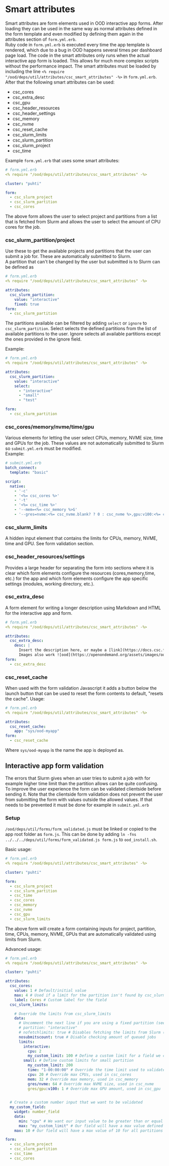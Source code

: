 # Smart attributes

Smart attributes are form elements used in OOD interactive app forms. After loading they can be used in the same way as normal attributes defined in the form template and even modified by defining them again in the attributes section of `form.yml.erb`.  
Ruby code in `form.yml.erb` is executed every time the app template is rendered, which due to a bug in OOD happens several times per dashboard page load. The code in the smart attributes only runs when the actual interactive app form is loaded. This allows for much more complex scripts without the performance impact. The smart attributes must be loaded by including the line `<% require "/ood/deps/util/attributes/csc_smart_attributes" -%>` in `form.yml.erb`. After that the following smart attributes can be used:
- csc_cores
- csc_extra_desc
- csc_gpu
- csc_header_resources
- csc_header_settings
- csc_memory
- csc_nvme
- csc_reset_cache
- csc_slurm_limits
- csc_slurm_partition
- csc_slurm_project
- csc_time

Example `form.yml.erb` that uses some smart attributes:
```yml
# form.yml.erb
<% require "/ood/deps/util/attributes/csc_smart_attributes" -%>

cluster: "puhti"

form:
  - csc_slurm_project
  - csc_slurm_partition
  - csc_cores
```
The above form allows the user to select project and partitions from a list that is fetched from Slurm and allows the user to select the amount of CPU cores for the job.

### csc_slurm_partition/project
Use these to get the available projects and partitions that the user can submit a job for. These are automatically submitted to Slurm.  
A partition that can't be changed by the user but submitted is to Slurm can be defined as
```yml
# form.yml.erb
<% require "/ood/deps/util/attributes/csc_smart_attributes" -%>

attributes:
  csc_slurm_partition:
    value: "interactive"
    fixed: true
form:
  - csc_slurm_partition
```

The partitions available can be filtered by adding `select` or `ignore` to `csc_slurm_partition`.
Select selects the defined partitions from the list of available partitions to the user.
Ignore selects all available partitions except the ones provided in the ignore field.

Example:
```yml
# form.yml.erb
<% require "/ood/deps/util/attributes/csc_smart_attributes" -%>

attributes:
  csc_slurm_partition:
    value: "interactive"
    select:
      - "interactive"
      - "small"
      - "test"

form:
  - csc_slurm_partition
```

### csc_cores/memory/nvme/time/gpu
Various elements for letting the user select CPUs, memory, NVME size, time and GPUs for the job. These values are not automatically submitted to Slurm so `submit.yml.erb` must be modified.  
Example:
```yml
# submit.yml.erb
batch_connect:
  template: "basic"

script:
  native:
    - '-c'
    - '<%= csc_cores %>'
    - '-t'
    - '<%= csc_time %>'
    - '--mem=<%= csc_memory %>G'
    - '--gres=nvme:<%= csc_nvme.blank? ? 0 : csc_nvme %>,gpu:v100:<%= csc_gpu.blank? ? 0 : csc_gpu %>'
```

### csc_slurm_limits
A hidden input element that contains the limits for CPUs, memory, NVME, time and GPU. See form validation section.

### csc_header_resources/settings
Provides a large header for separating the form into sections where it is clear which form elements configure the resources (cores,memory,time, etc.) for the app and which form elements configure the app specific settings (modules, working directory, etc.).

### csc_extra_desc
A form element for writing a longer description using Markdown and HTML for the interactive app and form.  
```yml
# form.yml.erb
<% require "/ood/deps/util/attributes/csc_smart_attributes" -%>

attributes:
  csc_extra_desc:
    desc: |
      Insert the description here, or maybe a [link](https://docs.csc.fi)
      Images also work ![ood](https://openondemand.org/assets/images/ood_logo_stack_rgb.svg)
form:
  - csc_extra_desc
```

### csc_reset_cache
When used with the form validation Javascript it adds a button below the launch button that can be used to reset the form contents to default, "resets the cache".
Usage:
```yml
# form.yml.erb
<% require "/ood/deps/util/attributes/csc_smart_attributes" -%>

attributes:
  csc_reset_cache:
    app: "sys/ood-myapp"
form:
  - csc_reset_cache
```
Where `sys/ood-myapp` is the name the app is deployed as.

## Interactive app form validation
The errors that Slurm gives when an user tries to submit a job with for example higher time limit than the partition allows can be quite confusing. To improve the user experience the form can be validated clientside before sending it. Note that the clientside form validation does not prevent the user from submitting the form with values outside the allowed values. If that needs to be prevented it must be done for example in `submit.yml.erb`

### Setup
`/ood/deps/util/forms/form_validated.js` must be linked or copied to the app root folder as `form.js`. This can be done by adding `ln -fns ../../../deps/util/forms/form_validated.js form.js` to `ood_install.sh`.

Basic usage:
```yml
# form.yml.erb
<% require "/ood/deps/util/attributes/csc_smart_attributes" -%>

cluster: "puhti"

form:
  - csc_slurm_project
  - csc_slurm_partition
  - csc_time
  - csc_cores
  - csc_memory
  - csc_nvme
  - csc_gpu
  - csc_slurm_limits
```
The above form will create a form containing inputs for project, partition, time, CPUs, memory, NVME, GPUs that are automatically validated using limits from Slurm.  

Advanced usage:
```yml
# form.yml.erb
<% require "/ood/deps/util/attributes/csc_smart_attributes" -%>

cluster: "puhti"

attributes:
  csc_cores:
    value: 1 # Default/initial value
    max: 4 # Used if a limit for the partition isn't found by csc_slurm_limits
    label: Cores # Custom label for the field
  csc_slurm_limits:

    # Override the limits from csc_slurm_limits
    data:
      # Uncomment the next line if you are using a fixed partition (see csc_slurm_partition usage)
      # partition: "interactive"
      # nofetchlimits: true # Disables fetching the limits from Slurm (uncomment to define all limits ourselves)
      nosubmitscount: true # Disable checking amount of queued jobs
      limits:
        interactive:
          cpu: 2
          my_custom_limit: 100 # Define a custom limit for a field we create
        small: # Define custom limits for small partition
          my_custom_limit: 200
          time: "1-00:00:00" # Override the time limit used to validate csc_time
          cpu: 20 # Override max CPUs, used in csc_cores
          mem: 32 # Override max memory, used in csc_memory
          gres/nvme: 64 # Override max NVME size, used in csc_nvme
          gres/gpu:v100: 1 # Override max GPU amount, used in csc_gpu
  

  # Create a custom number input that we want to be validated
  my_custom_field:
    widget: number_field
    data:
      min: "cpu" # We want our input value to be greater than or equal to the number of CPU cores
      max: "my_custom_limit" # Our field will have a max value defined by my_custom_limit per partition
    max: 10 # Our field will have a max value of 10 for all partitions except small and interactive (which have limits defined above)

form:
  - csc_slurm_project
  - csc_slurm_partition
  - csc_time
  - csc_cores
